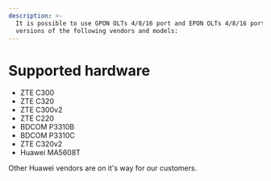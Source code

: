 ```yaml
---
description: >-
  It is possible to use GPON OLTs 4/8/16 port and EPON OLTs 4/8/16 ports
  versions of the following vendors and models:
---
```


# Supported hardware

* ZTE C300
* ZTE C320
* ZTE C300v2
* ZTE C220
* BDCOM P3310B
* BDCOM P3310C
* ZTE C320v2
* Huawei MA5608T

Other Huawei vendors are on it's way for our customers.
